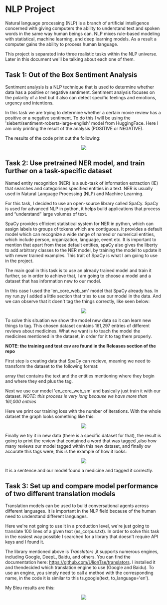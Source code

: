 # **NLP Project**

Natural language processing (NLP) is a branch of artificial intelligence concerned with giving computers the ability to understand text and spoken words in the same way human beings can. NLP mixes rule-based modeling with statistical, machine learning, and deep learning models. As a result a computer gains the ability to process human language. 

This project is separated into three realistic tasks within the NLP universe. Later in this document we'll be talking about each one of them. 

## **Task 1: Out of the Box Sentiment Analysis**

Sentiment analysis is a NLP technique that is used to determine whether data has a positive or negative sentiment. Sentiment analysis focuses on the polarity of a text but it also can detect specific feelings and emotions, urgency and intentions.

In this task we are trying to determine whether a certain movie review has a positive or a negative sentiment. To do this I will be using the 'siebert/sentiment-roberta-large-english' model from HuggingFace. Here I am only printing the result of the analysis (POSITIVE or NEGATIVE).

The results of the code print out the following:
<p align="center">
  
  <img  src="https://user-images.githubusercontent.com/112834283/201458928-5a54e045-4137-4ccc-bf8f-a9a61be6ee2e.png">
  
</p>

## **Task 2: Use pretrained NER model, and train further on a task-specific dataset**

Named entity recognition (NER) is a sub-task of information extraction (IE) that searches and categorises specified entities in a text. NER is usually used in Natural Language Processing (NLP) and Machine Learning.

For this task, I decided to use an open-source library called SpaCy. SpaCy is used for advanced NLP in python, it helps build applications that process and “understand” large volumes of text.

SpaCy provides efficient statistical system for NER in python, which can assign labels to groups of tokens which are contiguous. It provides a default model which can recognize a wide range of named or numerical entities, which include person, organization, language, event etc. It is important to mention that apart from these default entities, spaCy also gives the liberty to add arbitrary classes to the NER model, by training the model to update it with newer trained examples. This trait of SpaCy is what I am going to use in the project.

The main goal in this task is to use an already trained model and train it further, so in order to achieve that, I am going to choose a model and a dataset that has information new to our model. 

In this case I used the 'en_core_web_sm' model that SpaCy already has. In my run.py I added a little section that tries to use our model in the data. And we can observe that it doen't tag the things correctly, like seen below:

<p align="center">
  
  <img  src="https://user-images.githubusercontent.com/112834283/201459001-b0657add-e717-4108-b6d4-70b0a3be3965.png">
  
</p>


To solve this situation we show the model new data so it can learn new things to tag. This chosen dataset contains 161,297 entries of different reviews about medicines. What we want is to teach the model the medicines mentioned in the dataset, in order for it to tag them properly. 

**NOTE: the training and test csv are found in the Releases section of the repo**

First step is creating data that SpaCy can recieve, meaning we need to transform the dataset to the following format: 

array that contains the text and the entities mentioning where they begin and where they end plus the tag. 

Next we use our model 'en_core_web_sm' and basically just train it with our dataset. *NOTE: this process is very long because we have more than 161,000 entries*

Here we print our training loss with the number of iterations. With the whole dataset the graph looks something like this:

<p align="center">
  
 
  <img  src="https://user-images.githubusercontent.com/112834283/201459370-fc45bc3d-cf8a-4123-9306-7f22241ab740.png">
  
</p>


Finally we try it in new data (there is a specific dataset for that), the result is going to print the review that contained a word that was tagged ,also how many reviews our model tagged within this new dataset, and finally ow accurate this tags were, this is the example of how it looks:

<p align="center">
  
 <img  src="https://user-images.githubusercontent.com/112834283/204061043-0ecc9d9a-f3de-4221-a7d4-5702b6b1866e.png">
  
</p>

It is a sentence and our model found a medicine and tagged it correctly. 

## **Task 3: Set up and compare model performance of two different translation models**

Translation models can be used to build conversational agents across different languages. It is important in the NLP field because of the human need to understand different languages. 

Here we're not going to use it in a production level, we're just going to translate 100 lines of a given text (es_corpus.txt). In order to solve this task in the easiest way possible I searched for a library that doesn't require API keys and I found it. 

The library mentioned above is *Translators* ,it supports numerous engines, including Google, DeepL, Baidu, and others. You can find the documentation here: https://github.com/UlionTse/translators. I installed it and thendecided which translation engine to use (Google and Baidu). To use an engine, you simply need to call a method with the corresponding name, in the code it is similar to this ts.google(text, to_language='en'). 

My Bleu results are this:

<p align="center">
 
 <img  src="https://user-images.githubusercontent.com/112834283/201460897-61ea1425-770c-4b85-885c-c3bbf23cde73.png">
  
</p>
